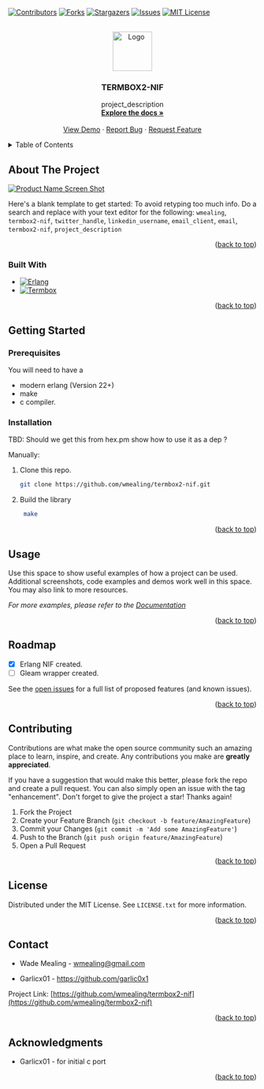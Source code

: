 <a name="readme-top"></a>


[![Contributors][contributors-shield]][contributors-url]
[![Forks][forks-shield]][forks-url]
[![Stargazers][stars-shield]][stars-url]
[![Issues][issues-shield]][issues-url]
[![MIT License][license-shield]][license-url]



<!-- PROJECT LOGO -->
<br />
<div align="center">
  <a href="https://github.com/wmealing/termbox2-nif">
    <img src="images/logo.png" alt="Logo" width="80" height="80">
  </a>

<h3 align="center">TERMBOX2-NIF</h3>

  <p align="center">
    project_description
    <br />
    <a href="https://github.com/wmealing/termbox2-nif"><strong>Explore the docs »</strong></a>
    <br />
    <br />
    <a href="https://github.com/wmealing/termbox2-nif">View Demo</a>
    ·
    <a href="https://github.com/wmealing/termbox2-nif/issues/new?labels=bug&template=bug-report---.md">Report Bug</a>
    ·
    <a href="https://github.com/wmealing/termbox2-nif/issues/new?labels=enhancement&template=feature-request---.md">Request Feature</a>
  </p>
</div>



<!-- TABLE OF CONTENTS -->
<details>
  <summary>Table of Contents</summary>
  <ol>
    <li>
      <a href="#about-the-project">About The Project</a>
      <ul>
        <li><a href="#built-with">Built With</a></li>
      </ul>
    </li>
    <li>
      <a href="#getting-started">Getting Started</a>
      <ul>
        <li><a href="#prerequisites">Prerequisites</a></li>
        <li><a href="#installation">Installation</a></li>
      </ul>
    </li>
    <li><a href="#usage">Usage</a></li>
    <li><a href="#roadmap">Roadmap</a></li>
    <li><a href="#contributing">Contributing</a></li>
    <li><a href="#license">License</a></li>
    <li><a href="#contact">Contact</a></li>
    <li><a href="#acknowledgments">Acknowledgments</a></li>
  </ol>
</details>



<!-- ABOUT THE PROJECT -->
## About The Project

[![Product Name Screen Shot][product-screenshot]](https://example.com)


Here's a blank template to get started: To avoid retyping too much info. Do a search and replace with your text editor for the following: `wmealing`, `termbox2-nif`, `twitter_handle`, `linkedin_username`, `email_client`, `email`, `termbox2-nif`, `project_description`

<p align="right">(<a href="#readme-top">back to top</a>)</p>



### Built With

* [![Erlang][Erlang]][Erlang-url]
* [![Termbox][Termbox2]][Termbox2-url]

<p align="right">(<a href="#readme-top">back to top</a>)</p>

<!-- GETTING STARTED -->
## Getting Started


### Prerequisites

You will need to have a
* modern erlang  (Version 22+)
* make 
* c compiler.

### Installation

TBD: Should we get this from hex.pm show how to use it as a dep ?


Manually:

1. Clone this repo.
   ```sh
   git clone https://github.com/wmealing/termbox2-nif.git
   ```
2. Build the library 
   ```sh
	make
   ```

<p align="right">(<a href="#readme-top">back to top</a>)</p>



<!-- USAGE EXAMPLES -->
## Usage

Use this space to show useful examples of how a project can be used. Additional screenshots, code examples and demos work well in this space. You may also link to more resources.

_For more examples, please refer to the [Documentation](https://example.com)_

<p align="right">(<a href="#readme-top">back to top</a>)</p>



<!-- ROADMAP -->
## Roadmap

- [x] Erlang NIF created.
- [ ] Gleam wrapper created.

See the [open issues](https://github.com/wmealing/termbox2-nif/issues) for a full list of proposed features (and known issues).

<p align="right">(<a href="#readme-top">back to top</a>)</p>


<!-- CONTRIBUTING -->
## Contributing

Contributions are what make the open source community such an amazing place to learn, inspire, and create. Any contributions you make are **greatly appreciated**.

If you have a suggestion that would make this better, please fork the repo and create a pull request. You can also simply open an issue with the tag "enhancement".
Don't forget to give the project a star! Thanks again!

1. Fork the Project
2. Create your Feature Branch (`git checkout -b feature/AmazingFeature`)
3. Commit your Changes (`git commit -m 'Add some AmazingFeature'`)
4. Push to the Branch (`git push origin feature/AmazingFeature`)
5. Open a Pull Request

<p align="right">(<a href="#readme-top">back to top</a>)</p>

<!-- LICENSE -->
## License

Distributed under the MIT License. See `LICENSE.txt` for more information.

<p align="right">(<a href="#readme-top">back to top</a>)</p>



<!-- CONTACT -->
## Contact

- Wade Mealing  - wmealing@gmail.com

- Garlicx01 - https://github.com/garlic0x1

Project Link: [https://github.com/wmealing/termbox2-nif](https://github.com/wmealing/termbox2-nif)

<p align="right">(<a href="#readme-top">back to top</a>)</p>


<!-- ACKNOWLEDGMENTS -->
## Acknowledgments

* Garlicx01 - for initial c port

<p align="right">(<a href="#readme-top">back to top</a>)</p>



<!-- MARKDOWN LINKS & IMAGES -->
<!-- https://www.markdownguide.org/basic-syntax/#reference-style-links -->
[contributors-shield]: https://img.shields.io/github/contributors/wmealing/termbox2-nif.svg?style=for-the-badge
[contributors-url]: https://github.com/wmealing/termbox2-nif/graphs/contributors
[forks-shield]: https://img.shields.io/github/forks/wmealing/termbox2-nif.svg?style=for-the-badge
[forks-url]: https://github.com/wmealing/termbox2-nif/network/members
[stars-shield]: https://img.shields.io/github/stars/wmealing/termbox2-nif.svg?style=for-the-badge
[stars-url]: https://github.com/wmealing/termbox2-nif/stargazers
[issues-shield]: https://img.shields.io/github/issues/wmealing/termbox2-nif.svg?style=for-the-badge
[issues-url]: https://github.com/wmealing/termbox2-nif/issues
[license-shield]: https://img.shields.io/github/license/wmealing/termbox2-nif.svg?style=for-the-badge
[license-url]: https://github.com/wmealing/termbox2-nif/blob/master/LICENSE.txt
[linkedin-shield]: https://img.shields.io/badge/-LinkedIn-black.svg?style=for-the-badge&logo=linkedin&colorB=555
[linkedin-url]: https://linkedin.com/in/linkedin_username
[product-screenshot]: images/screenshot.png
[Erlang]: https://img.shields.io/badge/erlang-000000?style=for-the-badge&logo=erlang&logoColor=white
[Erlang-url]: https://www.erlang.org/
[Termbox2]: https://img.shields.io/badge/termbox2-000000?style=for-the-badge&logo=codewars&logoColor=61DAFB
[Termbox2-url]: https://github.com/termbox/termbox2
[React-url]: https://reactjs.org/
[Vue.js]: https://img.shields.io/badge/Vue.js-35495E?style=for-the-badge&logo=vuedotjs&logoColor=4FC08D
[Vue-url]: https://vuejs.org/
[Angular.io]: https://img.shields.io/badge/Angular-DD0031?style=for-the-badge&logo=angular&logoColor=white
[Angular-url]: https://angular.io/
[Svelte.dev]: https://img.shields.io/badge/Svelte-4A4A55?style=for-the-badge&logo=svelte&logoColor=FF3E00
[Svelte-url]: https://svelte.dev/
[Laravel.com]: https://img.shields.io/badge/Laravel-FF2D20?style=for-the-badge&logo=laravel&logoColor=white
[Laravel-url]: https://laravel.com
[Bootstrap.com]: https://img.shields.io/badge/Bootstrap-563D7C?style=for-the-badge&logo=bootstrap&logoColor=white
[Bootstrap-url]: https://getbootstrap.com
[JQuery.com]: https://img.shields.io/badge/jQuery-0769AD?style=for-the-badge&logo=jquery&logoColor=white
[JQuery-url]: https://jquery.com 
